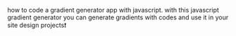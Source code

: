 how to code a gradient generator app with javascript. with this javascript gradient generator you can generate gradients with codes and use it in your site design projects❗️